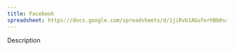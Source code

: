 ```yaml
---
title: Facebook
spreadsheet: https://docs.google.com/spreadsheets/d/1jiRvb1AGuferhBb0s4lfOJbfDntKRJWRSO86YF9FyOI/edit#gid=2105002343
---
```


Description
